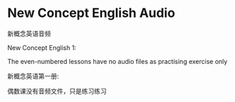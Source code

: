 # New Concept English Audio

新概念英语音频

New Concept English 1:

The even-numbered lessons have no audio files as practising exercise only

新概念英语第一册:

偶数课没有音频文件，只是练习练习